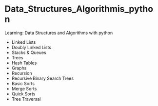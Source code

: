 # Data_Structures_Algorithmis_python

Learning: Data Structures and Algorithms with python

  - Linked Lists
  - Doubly Linked Lists
  - Stacks & Queues
  - Trees
  - Hash Tables
  - Graphs
  - Recursion
  - Recursive Binary Search Trees
  - Basic Sorts
  - Merge Sorts
  - Quick Sorts
  - Tree Traversal
